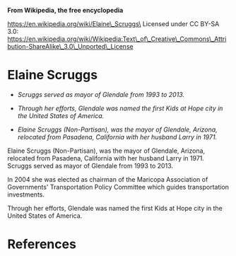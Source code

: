 **From Wikipedia, the free encyclopedia**

https://en.wikipedia.org/wiki/Elaine\_Scruggs\
Licensed under CC BY-SA 3.0:\
https://en.wikipedia.org/wiki/Wikipedia:Text\_of\_Creative\_Commons\_Attribution-ShareAlike\_3.0\_Unported\_License

Elaine Scruggs
==============

-   *Scruggs served as mayor of Glendale from 1993 to 2013.*

-   *Through her efforts, Glendale was named the first Kids at Hope city
    in the United States of America.*

-   *Elaine Scruggs (Non-Partisan), was the mayor of Glendale, Arizona,
    relocated from Pasadena, California with her husband Larry in 1971.*

Elaine Scruggs (Non-Partisan), was the mayor of Glendale, Arizona,
relocated from Pasadena, California with her husband Larry in 1971.
Scruggs served as mayor of Glendale from 1993 to 2013.

In 2004 she was elected as chairman of the Maricopa Association of
Governments' Transportation Policy Committee which guides transportation
investments.

Through her efforts, Glendale was named the first Kids at Hope city in
the United States of America.

References
==========
